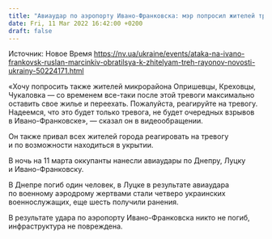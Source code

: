 ```yaml
---
title: "Авиаудар по аэропорту Ивано-Франковска: мэр попросил жителей трех микрорайонов покинуть свои дома из-за угрозы обстрела"
date: Fri, 11 Mar 2022 16:42:00 +0200
draft: false
---
```

Источник: Новое Время https://nv.ua/ukraine/events/ataka-na-ivano-frankovsk-ruslan-marcinkiv-obratilsya-k-zhitelyam-treh-rayonov-novosti-ukrainy-50224171.html


«Хочу попросить также жителей микрорайона Опришевцы, Креховцы, Чукаловка — со временем все-таки после этой тревоги максимально оставить свое жилье и переехать. Пожалуйста, реагируйте на тревогу. Надеемся, что это будет только тревога, не будет очередных взрывов в Ивано-Франковске», — сказал он в видеообращении.

Он также привал всех жителей города реагировать на тревогу и по возможности находиться в укрытии.

В ночь на 11 марта оккупанты нанесли авиаудары по Днепру, Луцку и Ивано-Франковску.

В Днепре погиб один человек, в Луцке в результате авиаудара по военному аэродрому жертвами стали четверо украинских военнослужащих, еще шесть получили ранения.

В результате удара по аэропорту Ивано-Франковска никто не погиб, инфраструктура не повреждена.
